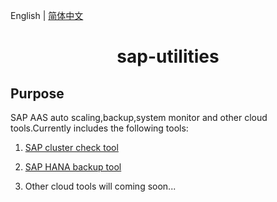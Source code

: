 English | [简体中文](README-CN.md)

<h1 align="center">sap-utilities</h1>

## Purpose

SAP AAS auto scaling,backup,system monitor and other cloud tools.Currently includes the following tools:

 1. [SAP cluster check tool](sap_cluster_check/)

 2. [SAP HANA backup tool](sap_hana_backup/)

 3. Other cloud tools will coming soon...